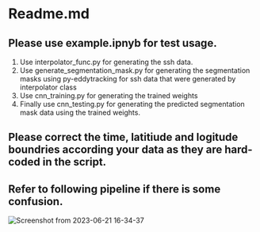 # Readme.md
## Please use example.ipnyb for test usage.
1. Use interpolator_func.py for generating the ssh data.
2. Use generate_segmentation_mask.py for generating the segmentation masks using py-eddytracking for ssh data that were generated by interpolator class
3. Use cnn_training.py for generating the trained weights
4. Finally use cnn_testing.py for generating the predicted segmentation mask data using the trained weights.
## Please correct the time, latitiude and logitude boundries according your data as they are hard-coded in the script.
## Refer to following pipeline if there is some confusion.
![Screenshot from 2023-06-21 16-34-37](https://github.com/LegoCreation/CNN_eddy_detection/assets/59442874/5f8cfe11-68c1-4949-b45f-340fe0a1f79b)
